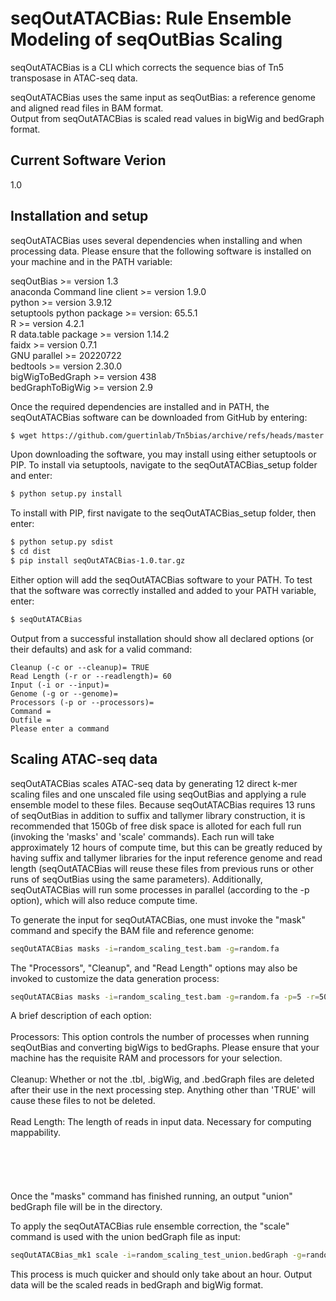 # seqOutATACBias: Rule Ensemble Modeling of seqOutBias Scaling

seqOutATACBias is a CLI which corrects the sequence bias of Tn5 transposase in ATAC-seq data.   

seqOutATACBias uses the same input as seqOutBias: a reference genome and aligned read files in BAM format.   
Output from seqOutATACBias is scaled read values in bigWig and bedGraph format.

## Current Software Verion

1.0

## Installation and setup

seqOutATACBias uses several dependencies when installing and when processing data. Please ensure that the following
software is installed on your machine and in the PATH variable:

seqOutBias >= version 1.3   
anaconda Command line client >= version 1.9.0    
python >= version 3.9.12   
setuptools python package >= version: 65.5.1   
R >= version 4.2.1   
R data.table package >= version 1.14.2   
faidx >= version 0.7.1   
GNU parallel >= 20220722   
bedtools >= version 2.30.0   
bigWigToBedGraph >= version 438   
bedGraphToBigWig >= version 2.9   

Once the required dependencies are installed and in PATH, the seqOutATACBias software can be downloaded from GitHub by entering:
```sh
$ wget https://github.com/guertinlab/Tn5bias/archive/refs/heads/master.zip
```

Upon downloading the software, you may install using either setuptools or PIP.
To install via setuptools, navigate to the seqOutATACBias_setup folder and enter:
```sh
$ python setup.py install
```

To install with PIP, first navigate to the seqOutATACBias_setup folder, then enter:
```sh
$ python setup.py sdist
$ cd dist
$ pip install seqOutATACBias-1.0.tar.gz
```

Either option will add the seqOutATACBias software to your PATH. To test that the software was correctly installed
and added to your PATH variable, enter:
```sh
$ seqOutATACBias
```

Output from a successful installation should show all declared options (or their defaults) and ask for a valid command:
```
Cleanup (-c or --cleanup)= TRUE
Read Length (-r or --readlength)= 60
Input (-i or --input)=
Genome (-g or --genome)=
Processors (-p or --processors)=
Command =
Outfile =
Please enter a command
```

## Scaling ATAC-seq data

seqOutATACBias scales ATAC-seq data by generating 12 direct k-mer scaling files and one unscaled file using seqOutBias
and applying a rule ensemble model to these files. Because seqOutATACBias requires 13 runs of seqOutBias in addition to
suffix and tallymer library construction, it is recommended that 150Gb of free disk space is alloted for each full run
(invoking the 'masks' and 'scale' commands). Each run will take approximately 12 hours of compute time, but this can be
greatly reduced by having suffix and tallymer libraries for the input reference genome and read length (seqOutATACBias will
reuse these files from previous runs or other runs of seqOutBias using the same parameters). Additionally, seqOutATACBias
will run some processes in parallel (according to the -p option), which will also reduce compute time.

To generate the input for seqOutATACBias, one must invoke the "mask" command and specify the BAM file and reference genome:
```sh
seqOutATACBias masks -i=random_scaling_test.bam -g=random.fa
```

The "Processors", "Cleanup", and "Read Length" options may also be invoked to customize the data generation process:
```sh
seqOutATACBias masks -i=random_scaling_test.bam -g=random.fa -p=5 -r=50 -c=NO
```
    
A brief description of each option:    
<br /> 
Processors: This option controls the number of processes when running seqOutBias and converting bigWigs to bedGraphs. Please ensure
that your machine has the requisite RAM and processors for your selection.    
<br /> 
Cleanup: Whether or not the .tbl, .bigWig, and .bedGraph files are deleted after their use in the next processing step.
Anything other than 'TRUE' will cause these files to not be deleted.
<br />    
Read Length: The length of reads in input data. Necessary for computing mappability.
<br />    
<br />    
<br />    
Once the "masks" command has finished running, an output "union" bedGraph file will be in the directory.

To apply the seqOutATACBias rule ensemble correction, the "scale" command is used with the union bedGraph file as input:
```sh
seqOutATACBias_mk1 scale -i=random_scaling_test_union.bedGraph -g=random.fa
```

This process is much quicker and should only take about an hour.
Output data will be the scaled reads in bedGraph and bigWig format. 
